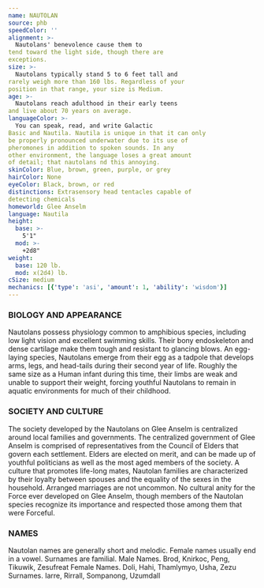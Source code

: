 ```yaml
---
name: NAUTOLAN
source: phb
speedColor: ''
alignment: >-
  Nautolans' benevolence cause them to
tend toward the light side, though there are
exceptions.
size: >-
  Nautolans typically stand 5 to 6 feet tall and
rarely weigh more than 160 lbs. Regardless of your
position in that range, your size is Medium.
age: >-
  Nautolans reach adulthood in their early teens
and live about 70 years on average.
languageColor: >-
  You can speak, read, and write Galactic
Basic and Nautila. Nautila is unique in that it can only
be properly pronounced underwater due to its use of
pheromones in addition to spoken sounds. In any
other environment, the language loses a great amount
of detail; that nautolans nd this annoying.
skinColor: Blue, brown, green, purple, or grey
hairColor: None
eyeColor: Black, brown, or red
distinctions: Extrasensory head tentacles capable of
detecting chemicals
homeworld: Glee Anselm
language: Nautila
height:
  base: >-
    5'1"
  mod: >-
    +2d8"
weight:
  base: 120 lb.
  mod: x(2d4) lb. 
cSize: medium
mechanics: [{'type': 'asi', 'amount': 1, 'ability': 'wisdom'}]
---
```

### BIOLOGY AND APPEARANCE
Nautolans possess physiology common to amphibious
species, including low light vision and excellent
swimming skills. Their bony endoskeleton and dense
cartilage make them tough and resistant to glancing
blows. An egg-laying species, Nautolans emerge from
their egg as a tadpole that develops arms, legs, and
head-tails during their second year of life. Roughly the
same size as a Human infant during this time, their
limbs are weak and unable to support their weight,
forcing youthful Nautolans to remain in aquatic
environments for much of their childhood.

### SOCIETY AND CULTURE
The society developed by the Nautolans on Glee
Anselm is centralized around local families and
governments. The centralized government of Glee
Anselm is comprised of representatives from the
Council of Elders that govern each settlement. Elders
are elected on merit, and can be made up of youthful
politicians as well as the most aged members of the
society. A culture that promotes life-long mates,
Nautolan families are characterized by their loyalty
between spouses and the equality of the sexes in the
household. Arranged marriages are not uncommon.
No cultural anity for the Force ever developed on
Glee Anselm, though members of the Nautolan species
recognize its importance and respected those among
them that were Forceful.

### NAMES
Nautolan names are generally short and melodic.
Female names usually end in a vowel. Surnames are
familial.
Male Names. Brod, Knirkoc, Peng, Tikuwik, Zesufreat
Female Names. Doli, Hahi, Thamlymyo, Usha, Zezu
Surnames. Iarre, Rirrall, Sompanong, Uzumdall

